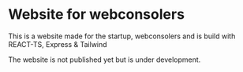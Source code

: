 # Website for webconsolers

This is a website made for the startup, webconsolers and is build with REACT-TS, Express & Tailwind

The website is not published yet but is under development.

